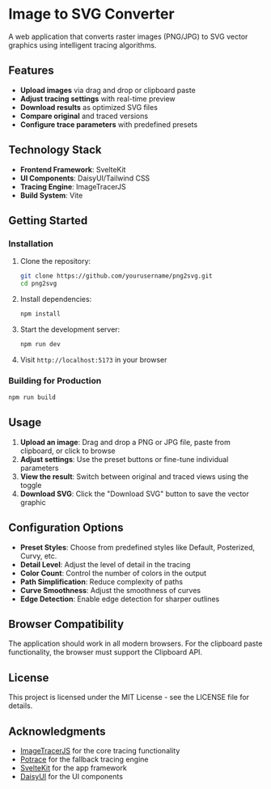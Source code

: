 # Image to SVG Converter

A web application that converts raster images (PNG/JPG) to SVG vector graphics using intelligent tracing algorithms.

## Features

- **Upload images** via drag and drop or clipboard paste
- **Adjust tracing settings** with real-time preview
- **Download results** as optimized SVG files
- **Compare original** and traced versions
- **Configure trace parameters** with predefined presets

## Technology Stack

- **Frontend Framework**: SvelteKit
- **UI Components**: DaisyUI/Tailwind CSS
- **Tracing Engine**: ImageTracerJS
- **Build System**: Vite

## Getting Started

### Installation

1. Clone the repository:
   ```bash
   git clone https://github.com/yourusername/png2svg.git
   cd png2svg
   ```

2. Install dependencies:
   ```bash
   npm install
   ```

3. Start the development server:
   ```bash
   npm run dev
   ```

4. Visit `http://localhost:5173` in your browser

### Building for Production

```bash
npm run build
```

## Usage

1. **Upload an image**: Drag and drop a PNG or JPG file, paste from clipboard, or click to browse
2. **Adjust settings**: Use the preset buttons or fine-tune individual parameters
3. **View the result**: Switch between original and traced views using the toggle
4. **Download SVG**: Click the "Download SVG" button to save the vector graphic

## Configuration Options

- **Preset Styles**: Choose from predefined styles like Default, Posterized, Curvy, etc.
- **Detail Level**: Adjust the level of detail in the tracing
- **Color Count**: Control the number of colors in the output
- **Path Simplification**: Reduce complexity of paths
- **Curve Smoothness**: Adjust the smoothness of curves
- **Edge Detection**: Enable edge detection for sharper outlines

## Browser Compatibility

The application should work in all modern browsers. For the clipboard paste functionality, the browser must support the Clipboard API.

## License

This project is licensed under the MIT License - see the LICENSE file for details.

## Acknowledgments

- [ImageTracerJS](https://github.com/jankovicsandras/imagetracerjs) for the core tracing functionality
- [Potrace](https://github.com/kilobtye/potrace) for the fallback tracing engine
- [SvelteKit](https://kit.svelte.dev/) for the app framework
- [DaisyUI](https://daisyui.com/) for the UI components